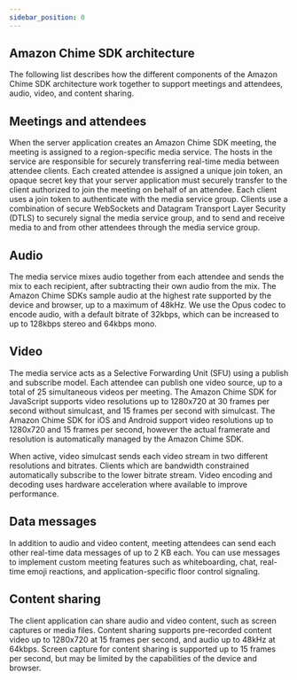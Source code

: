 ```yaml
---
sidebar_position: 0
---
```


## Amazon Chime SDK architecture
The following list describes how the different components of the Amazon Chime SDK architecture work together to support meetings and attendees, audio, video, and content sharing.

## Meetings and attendees
When the server application creates an Amazon Chime SDK meeting, the meeting is assigned to a region-specific media service. The hosts in the service are responsible for securely transferring real-time media between attendee clients. Each created attendee is assigned a unique join token, an opaque secret key that your server application must securely transfer to the client authorized to join the meeting on behalf of an attendee. Each client uses a join token to authenticate with the media service group. Clients use a combination of secure WebSockets and Datagram Transport Layer Security (DTLS) to securely signal the media service group, and to send and receive media to and from other attendees through the media service group.

## Audio
The media service mixes audio together from each attendee and sends the mix to each recipient, after subtracting their own audio from the mix. The Amazon Chime SDKs sample audio at the highest rate supported by the device and browser, up to a maximum of 48kHz. We use the Opus codec to encode audio, with a default bitrate of 32kbps, which can be increased to up to 128kbps stereo and 64kbps mono.

## Video
The media service acts as a Selective Forwarding Unit (SFU) using a publish and subscribe model. Each attendee can publish one video source, up to a total of 25 simultaneous videos per meeting. The Amazon Chime SDK for JavaScript supports video resolutions up to 1280x720 at 30 frames per second without simulcast, and 15 frames per second with simulcast. The Amazon Chime SDK for iOS and Android support video resolutions up to 1280x720 and 15 frames per second, however the actual framerate and resolution is automatically managed by the Amazon Chime SDK.

When active, video simulcast sends each video stream in two different resolutions and bitrates. Clients which are bandwidth constrained automatically subscribe to the lower bitrate stream. Video encoding and decoding uses hardware acceleration where available to improve performance.

## Data messages
In addition to audio and video content, meeting attendees can send each other real-time data messages of up to 2 KB each. You can use messages to implement custom meeting features such as whiteboarding, chat, real-time emoji reactions, and application-specific floor control signaling.

## Content sharing
The client application can share audio and video content, such as screen captures or media files. Content sharing supports pre-recorded content video up to 1280x720 at 15 frames per second, and audio up to 48kHz at 64kbps. Screen capture for content sharing is supported up to 15 frames per second, but may be limited by the capabilities of the device and browser.